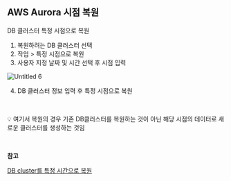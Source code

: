 ## AWS Aurora 시점 복원

DB 클러스터 특정 시점으로 복원

1. 복원하려는 DB 클러스터 선택 
2. 작업 > 특정 시점으로 복원
3. 사용자 지정 날짜 및 시간 선택 후 시점 입력

![Untitled 6](https://user-images.githubusercontent.com/43038052/154593866-9ba88b97-08d6-411f-a096-77bdb5d5f2a8.png)

4. DB 클러스터 정보 입력 후 특정 시점으로 복원

<br>

💡 여기서 복원의 경우 기존 DB클러스터를 복원하는 것이 아닌 해당 시점의 데이터로 새로운 클러스터를 생성하는 것임
  

<br>

**참고**

[DB cluster를 특정 시간으로 복원](https://docs.aws.amazon.com/ko_kr/AmazonRDS/latest/AuroraUserGuide/USER_PIT.html)
